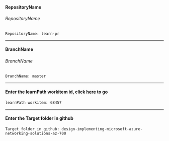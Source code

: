 ﻿#### RepositoryName	
###### RepositoryName
```
RepositoryName: learn-pr
```

---
#### BranchName	
###### BranchName
```
BranchName: master
```

---
#### Enter the learnPath workitem id, click [here](https://microsoftdigitallearning.visualstudio.com/Courseware/_workitems/edit/68457) to go
```
learnPath workitem: 68457
```
---
#### Enter the Target folder in github
```
Target folder in github: design-implementing-microsoft-azure-networking-solutions-az-700
```